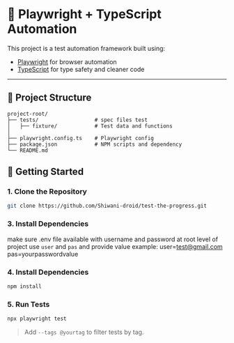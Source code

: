 
# 🧪 Playwright + TypeScript Automation

This project is a test automation framework built using:

- [Playwright](https://playwright.dev/) for browser automation
- [TypeScript](https://www.typescriptlang.org/) for type safety and cleaner code

---

## 📁 Project Structure

```
project-root/
├── tests/                  # spec files test
│   ├── fixture/            # Test data and functions
│
├── playwright.config.ts    # Playwright config
├── package.json            # NPM scripts and dependency
└── README.md
```

## 🚀 Getting Started

### 1. Clone the Repository

```bash
git clone https://github.com/Shiwani-droid/test-the-progress.git
```
### 3. Install Dependencies
make sure .env file available with username and password at root level of project
use `user` and `pas` and provide value
example: user=test@gmail.com
         pas=yourpasswordvalue

### 4. Install Dependencies

```bash
npm install
```

### 5. Run Tests

```bash
npx playwright test
```

> Add `--tags @yourtag` to filter tests by tag.
